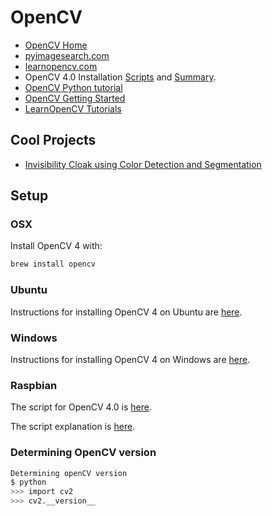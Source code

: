 # OpenCV 

* [OpenCV Home](http://opencv.org)
* [pyimagesearch.com](http://www.pyimagesearch.com)
* [learnopencv.com](https://www.learnopencv.com)
* OpenCV 4.0 Installation [Scripts](https://github.com/spmallick/learnopencv/tree/master/InstallScripts) and [Summary](https://www.learnopencv.com/opencv-installation-on-ubuntu-macos-windows-and-raspberry-pi/?ck_subscriber_id=272192295#opencv-raspberry-pi).
* [OpenCV Python tutorial](http://docs.opencv.org/3.0-beta/doc/py_tutorials/py_tutorials.html)
* [OpenCV Getting Started](https://github.com/handee/opencv-gettingstarted/blob/master/1%20Getting%20started%20notebook.ipynb)
* [LearnOpenCV Tutorials](https://github.com/spmallick/learnopencv)

## Cool Projects
* [Invisibility Cloak using Color Detection and Segmentation](https://www.learnopencv.com/invisibility-cloak-using-color-detection-and-segmentation-with-opencv/)

## Setup

### OSX

Install OpenCV 4 with:

```bash
brew install opencv
```

### Ubuntu

Instructions for installing OpenCV 4 on Ubuntu are [here](https://www.learnopencv.com/install-opencv-4-on-ubuntu-16-04/).

### Windows

Instructions for installing OpenCV 4 on Windows are [here](https://www.learnopencv.com/install-opencv-4-on-windows/).

### Raspbian

The script for OpenCV 4.0 is [here](https://github.com/spmallick/learnopencv/blob/master/InstallScripts/installOpenCV-4-raspberry-pi.sh).

The script explanation is [here](https://www.learnopencv.com/install-opencv-4-on-raspberry-pi/).


### Determining OpenCV version
```bash
Determining openCV version
$ python
>>> import cv2
>>> cv2.__version__
```



